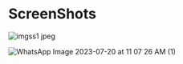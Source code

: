 # ScreenShots

![imgss1 jpeg](https://github.com/theintimateprogrammer/NotesApp/assets/112021626/4009a229-5e7f-4530-93f0-0a623d405572)

![WhatsApp Image 2023-07-20 at 11 07 26 AM (1)](https://github.com/theintimateprogrammer/NotesApp/assets/112021626/39949ca5-4c4a-43b2-900d-fd8bf7ea82d0)
